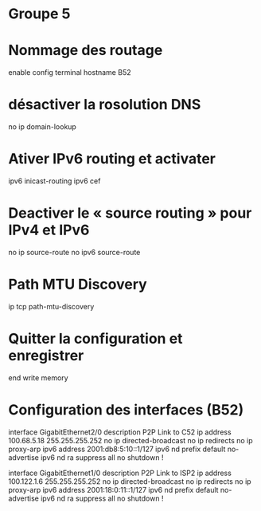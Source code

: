 # Groupe 5 
# Nommage des routage
enable 
config terminal 
hostname B52

# désactiver la rosolution DNS
no ip domain-lookup

# Ativer IPv6 routing et activater 
ipv6 inicast-routing
ipv6 cef

# Deactiver le « source routing » pour IPv4 et IPv6 
no ip source-route
no ipv6 source-route

# Path MTU Discovery 
ip tcp path-mtu-discovery

# Quitter la configuration et enregistrer 
end
write memory


# Configuration des interfaces (B52)
interface GigabitEthernet2/0
description P2P Link to C52
ip address 100.68.5.18 255.255.255.252
no ip directed-broadcast
no ip redirects
no ip proxy-arp
ipv6 address 2001:db8:5:10::1/127
ipv6 nd prefix default no-advertise
ipv6 nd ra suppress all
no shutdown
!

interface GigabitEthernet1/0
description P2P Link to ISP2
ip address 100.122.1.6 255.255.255.252
no ip directed-broadcast
no ip redirects
no ip proxy-arp
ipv6 address 2001:18:0:11::1/127
ipv6 nd prefix default no-advertise
ipv6 nd ra suppress all
no shutdown
!
